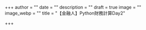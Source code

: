 +++
author = ""
date = ""
description = ""
draft = true
image = ""
image_webp = ""
title = "【金融人】Python財務計算Day2"

+++
